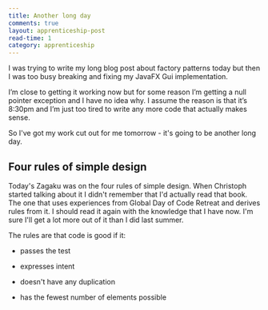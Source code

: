 ```yaml
---
title: Another long day
comments: true
layout: apprenticeship-post
read-time: 1
category: apprenticeship
---
```


I was trying to write my long blog post about factory patterns today but then I was too busy breaking and fixing my JavaFX Gui implementation. 

<!--break-->

I’m close to getting it working now but for some reason I’m getting a null pointer exception and I have no idea why. I assume the reason is that it’s 8:30pm and I’m just too tired to write any more code that actually makes sense. 

So I've got my work cut out for me tomorrow - it's going to be another long day.

## Four rules of simple design

Today's Zagaku was on the four rules of simple design. When Christoph started talking about it I didn't remember that I'd actually read that book. The one that uses experiences from Global Day of Code Retreat and derives rules from it. I should read it again with the knowledge that I have now. I'm sure I'll get a lot more out of it than I did last summer.

The rules are that code is good if it:

- passes the test

- expresses intent

- doesn't have any duplication

- has the fewest number of elements possible
